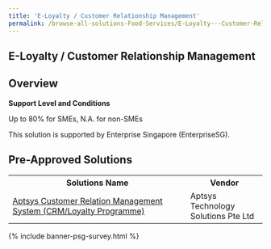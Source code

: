 ```yaml
---
title: 'E-Loyalty / Customer Relationship Management'
permalink: /browse-all-solutions-Food-Services/E-Loyalty---Customer-Relationship-Management
---
```


## E-Loyalty / Customer Relationship Management
## Overview

**Support Level and Conditions**

Up to 80% for SMEs, N.A. for non-SMEs

This solution is supported by Enterprise Singapore (EnterpriseSG).

## Pre-Approved Solutions

<table>
<tr>
<th style='width: auto;'><b>Solutions Name</b></th>
<th style='width: 30%;'><b>Vendor</b></th>
</tr>
<tr>
<td><a href='/productivity-solutions-grant/solutionrepo/solution1262' target='_blank'>Aptsys Customer Relation Management System (CRM/Loyalty Programme)</a><br></td>
<td>Aptsys Technology Solutions Pte Ltd</td>
</tr>
</table>

{% include banner-psg-survey.html %}
